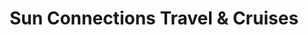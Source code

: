 ---
title: "Sun Connections Travel & Cruises"
url: /beaverton/sun-connections-travel-und-cruises/
shop: Reisebüro
---